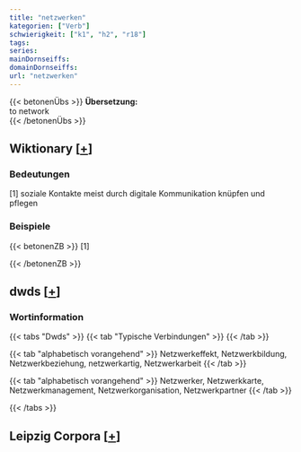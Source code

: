 ```yaml
---
title: "netzwerken"
kategorien: ["Verb"]
schwierigkeit: ["k1", "h2", "r18"]
tags:
series:
mainDornseiffs:
domainDornseiffs:
url: "netzwerken"
---
```


{{< betonenÜbs >}}
**Übersetzung:**  
to network  
{{< /betonenÜbs >}}

## Wiktionary [[+](https://de.wiktionary.org/wiki/netzwerken)]

### Bedeutungen
[1] soziale Kontakte meist durch digitale Kommunikation knüpfen und pflegen  

### Beispiele
{{< betonenZB >}}
[1]  

{{< /betonenZB >}}


## dwds [[+](https://www.dwds.de/wb/netzwerken)]

### Wortinformation
{{< tabs "Dwds" >}}
{{< tab "Typische Verbindungen" >}}
{{< /tab >}}

{{< tab "alphabetisch vorangehend" >}}
Netzwerkeffekt, Netzwerkbildung, Netzwerkbeziehung, netzwerkartig, Netzwerkarbeit
{{< /tab >}}

{{< tab "alphabetisch vorangehend" >}}
Netzwerker, Netzwerkkarte, Netzwerkmanagement, Netzwerkorganisation, Netzwerkpartner
{{< /tab >}}

{{< /tabs >}}

## Leipzig Corpora [[+](https://corpora.uni-leipzig.de/en/res?word=netzwerken&corpusId=deu_newscrawl-public_2018)]

